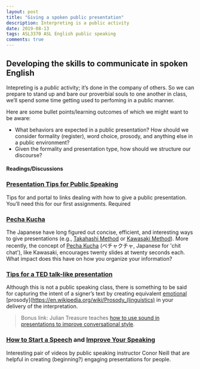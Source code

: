 ```yaml
---
layout: post
title: "Giving a spoken public presentation"
description: Interpreting is a public activity
date: 2019-08-13
tags: ASL3370 ASL English public speaking
comments: true
---
```


## Developing the skills to communicate in spoken English

<p class="lead">Intepreting is a <em>public</em> activity; it’s done in the company of others. So we can prepare to stand up and bare our proverbial souls to one another in class, we’ll spend some time getting used to perfoming in a public manner.</p>

Here are some bullet points/learning outcomes of which we might want to be aware:
* What behaviors are expected in a public presentation? How should we consider formality (register), word choice, prosody, and anything else in a public environment?
* Given the formality and presentation type, how should we structure our discourse?

#### Readings/Discussions
### [Presentation Tips for Public Speaking](http://www.aresearchguide.com/3tips.html)
Tips for and portal to links dealing with how to give a public presentation. You’ll need this for our first assignments. <span class="c-badge c-badge-pill c-badge-danger">Required</span>

### [Pecha Kucha](https://wiobyrne.com/how-to-plan-present-survive-a-pecha-kucha-style-presentation)
The Japanese have long figured out concise, efficient, and interesting ways to give presentations (e.g., [Takahashi Method](https://en.m.wikipedia.org/wiki/Takahashi_method) or [Kawasaki Method](https://guykawasaki.com/the_102030_rule)). More recently, the concept of [Pecha Kucha](https://paulgordonbrown.com/2014/12/13/your-ultimate-guide-to-giving-pechakucha-presentations) (ペチャクチャ, Japanese for 'chit chat'), like Kawasaki, encourages twenty slides at twenty seconds each. What impact does this have on how you organize your information?

### [Tips for a TED talk-like presentation](https://www.apa.org/monitor/2017/02/tips-speaking)
Although this is not a public speaking class, there is something to be said for capturing the intent of a signer’s text by creating equivalent [emotional](https://en.wikipedia.org/wiki/Emotional_prosody) [prosody](https://en.wikipedia.org/wiki/Prosody_(linguistics) in your delivery of the interpretation.

> Bonus link: Julian Treasure teaches [how to use sound in presentations to improve conversational style](https://tedsummaries.com/2014/06/28/julian-treasure-how-to-speak-so-that-people-want-to-listen).

### [How to Start a Speech](https://www.youtube.com/watch?v=w82a1FT5o88) and [Improve Your Speaking](https://www.youtube.com/watch?v=c8_BIamLESg)
Interesting pair of videos by public speaking instructor Conor Neill that are helpful in creating (beginning?) engaging presentations for people. 